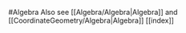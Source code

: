 #Algebra 
Also see [[Algebra/Algebra|Algebra]] and [[CoordinateGeometry/Algebra|Algebra]]
[[index]]
